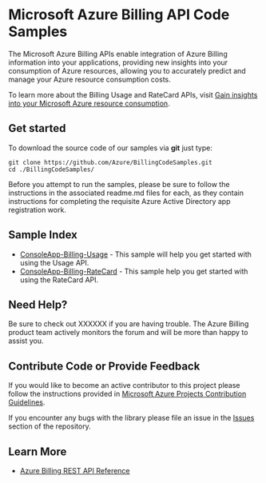 # Microsoft Azure Billing API Code Samples

The Microsoft Azure Billing APIs enable integration of Azure Billing information into your applications, providing new insights into your consumption of Azure resources, allowing you to accurately predict and manage your Azure resource consumption costs. 

To learn more about the Billing Usage and RateCard APIs, visit [Gain insights into your Microsoft Azure resource consumption](https://acom-sandbox.azurewebsites.net/documentation/articles/azure-billing-usage-rate-card-overview/?rnd=1).

## Get started

To download the source code of our samples via **git** just type:

    git clone https://github.com/Azure/BillingCodeSamples.git
    cd ./BillingCodeSamples/

Before you attempt to run the samples, please be sure to follow the instructions in the associated readme.md files for each, as they contain instructions for completing the requisite Azure Active Directory app registration work.

## Sample Index

-	[ConsoleApp-Billing-Usage](./ConsoleApp-Billing-Usage) - This sample will help you get started with using the Usage API.
-	[ConsoleApp-Billing-RateCard](./ConsoleApp-Billing-RateCard) - This sample help you get started with using the RateCard API.

## Need Help?

Be sure to check out XXXXXX if you are having trouble. The Azure Billing product team actively monitors the forum and will be more than happy to assist you.

## Contribute Code or Provide Feedback

If you would like to become an active contributor to this project please follow the instructions provided in [Microsoft Azure Projects Contribution Guidelines](http://azure.github.com/guidelines.html).

If you encounter any bugs with the library please file an issue in the [Issues](https://github.com/Azure/BillingCodeSamples/issues) section of the repository.

## Learn More
* [Azure Billing REST API Reference ](https://msdn.microsoft.com/library/azure/1ea5b323-54bb-423d-916f-190de96c6a3c)
